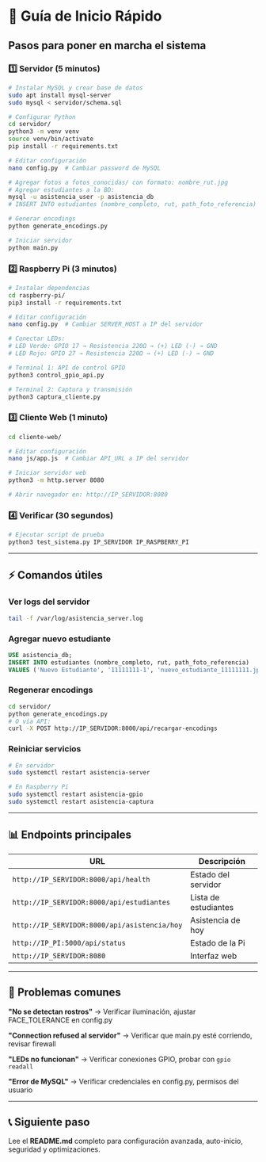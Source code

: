 # 🚀 Guía de Inicio Rápido

## Pasos para poner en marcha el sistema

### 1️⃣ Servidor (5 minutos)

```bash
# Instalar MySQL y crear base de datos
sudo apt install mysql-server
sudo mysql < servidor/schema.sql

# Configurar Python
cd servidor/
python3 -m venv venv
source venv/bin/activate
pip install -r requirements.txt

# Editar configuración
nano config.py  # Cambiar password de MySQL

# Agregar fotos a fotos_conocidas/ con formato: nombre_rut.jpg
# Agregar estudiantes a la BD:
mysql -u asistencia_user -p asistencia_db
# INSERT INTO estudiantes (nombre_completo, rut, path_foto_referencia) VALUES (...)

# Generar encodings
python generate_encodings.py

# Iniciar servidor
python main.py
```

### 2️⃣ Raspberry Pi (3 minutos)

```bash
# Instalar dependencias
cd raspberry-pi/
pip3 install -r requirements.txt

# Editar configuración
nano config.py  # Cambiar SERVER_HOST a IP del servidor

# Conectar LEDs:
# LED Verde: GPIO 17 → Resistencia 220Ω → (+) LED (-) → GND
# LED Rojo: GPIO 27 → Resistencia 220Ω → (+) LED (-) → GND

# Terminal 1: API de control GPIO
python3 control_gpio_api.py

# Terminal 2: Captura y transmisión
python3 captura_cliente.py
```

### 3️⃣ Cliente Web (1 minuto)

```bash
cd cliente-web/

# Editar configuración
nano js/app.js  # Cambiar API_URL a IP del servidor

# Iniciar servidor web
python3 -m http.server 8080

# Abrir navegador en: http://IP_SERVIDOR:8080
```

### 4️⃣ Verificar (30 segundos)

```bash
# Ejecutar script de prueba
python3 test_sistema.py IP_SERVIDOR IP_RASPBERRY_PI
```

---

## ⚡ Comandos útiles

### Ver logs del servidor
```bash
tail -f /var/log/asistencia_server.log
```

### Agregar nuevo estudiante
```sql
USE asistencia_db;
INSERT INTO estudiantes (nombre_completo, rut, path_foto_referencia)
VALUES ('Nuevo Estudiante', '11111111-1', 'nuevo_estudiante_11111111.jpg');
```

### Regenerar encodings
```bash
cd servidor/
python generate_encodings.py
# O vía API:
curl -X POST http://IP_SERVIDOR:8000/api/recargar-encodings
```

### Reiniciar servicios
```bash
# En servidor
sudo systemctl restart asistencia-server

# En Raspberry Pi
sudo systemctl restart asistencia-gpio
sudo systemctl restart asistencia-captura
```

---

## 📊 Endpoints principales

| URL | Descripción |
|-----|-------------|
| `http://IP_SERVIDOR:8000/api/health` | Estado del servidor |
| `http://IP_SERVIDOR:8000/api/estudiantes` | Lista de estudiantes |
| `http://IP_SERVIDOR:8000/api/asistencia/hoy` | Asistencia de hoy |
| `http://IP_PI:5000/api/status` | Estado de la Pi |
| `http://IP_SERVIDOR:8080` | Interfaz web |

---

## 🐛 Problemas comunes

**"No se detectan rostros"**
→ Verificar iluminación, ajustar FACE_TOLERANCE en config.py

**"Connection refused al servidor"**
→ Verificar que main.py esté corriendo, revisar firewall

**"LEDs no funcionan"**
→ Verificar conexiones GPIO, probar con `gpio readall`

**"Error de MySQL"**
→ Verificar credenciales en config.py, permisos del usuario

---

## 📞 Siguiente paso

Lee el **README.md** completo para configuración avanzada, auto-inicio, seguridad y optimizaciones.